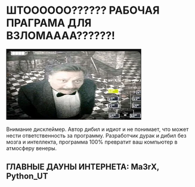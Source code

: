 # ШТОООООО?????? РАБОЧАЯ ПРАГРАМА ДЛЯ ВЗЛОМАААА??????!

![daun](./daun_logo.png)

Внимание дисклеймер. Автор дибил и идиот и не понимает, что может нести ответственность за программу. Разработчик дурак и дибил без мозга и интеллекта, программа 100% превратит ваш компьютер в атмосферу венеры.

## ГЛАВНЫЕ ДАУНЫ ИНТЕРНЕТА: Ma3rX, Python_UT
